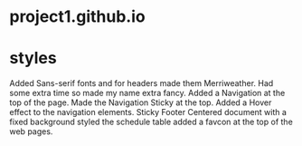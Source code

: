 # project1.github.io

# styles

Added Sans-serif fonts and for headers made them Merriweather. Had some extra time so made my name extra fancy.
Added a Navigation at the top of the page.
Made the Navigation Sticky at the top.
Added a Hover effect to the navigation elements.
Sticky Footer
Centered document with a fixed background
styled the schedule table
added a favcon at the top of the web pages.
